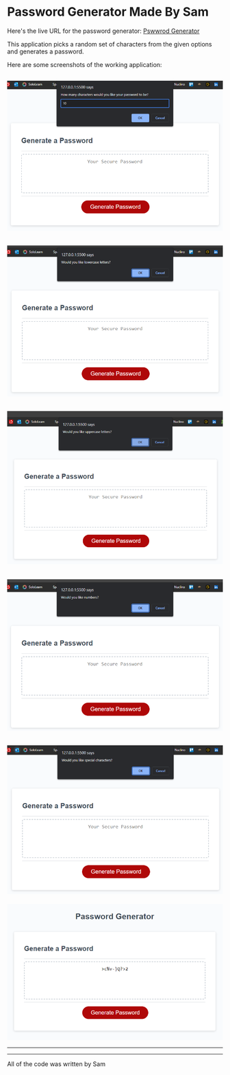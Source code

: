 # Password Generator Made By Sam

Here's the live URL for the password generator: [Pswwrod Generator](https://captaineb.github.io/Password-Generator-Sam/)

This application picks a random set of characters from the given options and generates a password.

Here are some screenshots of the working application:

## ![img1.png](./img/img1.png)

## ![img2.png](./img/img2.png)

## ![img3.png](./img/img3.png)

## ![img4.png](./img/img4.png)

## ![img5.png](./img/img5.png)

![img6.png](./img/img6.png)

---

---

All of the code was written by Sam
